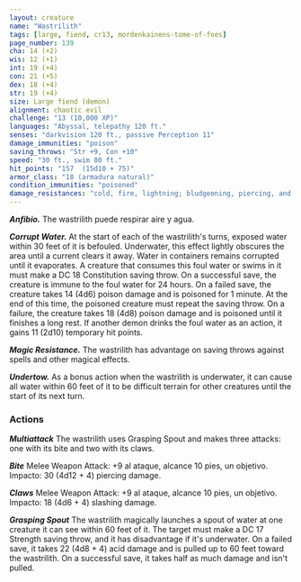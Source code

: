 ```yaml
---
layout: creature
name: "Wastrilith"
tags: [large, fiend, cr13, mordenkainens-tome-of-foes]
page_number: 139
cha: 14 (+2)
wis: 12 (+1)
int: 19 (+4)
con: 21 (+5)
dex: 18 (+4)
str: 19 (+4)
size: Large fiend (demon)
alignment: chaotic evil
challenge: "13 (10,000 XP)"
languages: "Abyssal, telepathy 120 ft."
senses: "darkvision 120 ft., passive Perception 11"
damage_immunities: "poison"
saving_throws: "Str +9, Con +10"
speed: "30 ft., swim 80 ft."
hit_points: "157  (15d10 + 75)"
armor_class: "18 (armadura natural)"
condition_immunities: "poisoned"
damage_resistances: "cold, fire, lightning; bludgeoning, piercing, and slashing from nonmagical attacks"
---
```


***Anfibio.*** The wastrilith puede respirar aire y agua.

***Corrupt Water.*** At the start of each of the wastrilith's turns, exposed water within 30 feet of it is befouled. Underwater, this effect lightly obscures the area until a current clears it away. Water in containers remains corrupted until it evaporates.
A creature that consumes this foul water or swims in it must make a DC 18 Constitution saving throw. On a successful save, the creature is immune to the foul water for 24 hours. On a failed save, the creature takes 14 (4d6) poison damage and is poisoned for 1 minute. At the end of this time, the poisoned creature must repeat the saving throw. On a failure, the creature takes 18 (4d8) poison damage and is poisoned until it finishes a long rest.
If another demon drinks the foul water as an action, it gains 11 (2d10) temporary hit points.

***Magic Resistance.*** The wastrilith has advantage on saving throws against spells and other magical effects.

***Undertow.*** As a bonus action when the wastrilith is underwater, it can cause all water within 60 feet of it to be difficult terrain for other creatures until the start of its next turn.

### Actions

***Multiattack*** The wastrilith uses Grasping Spout and makes three attacks: one with its bite and two with its claws.

***Bite*** Melee Weapon Attack: +9 al ataque, alcance 10 pies, un objetivo. Impacto: 30 (4d12 + 4) piercing damage.

***Claws*** Melee Weapon Attack: +9 al ataque, alcance 10 pies, un objetivo. Impacto: 18 (4d6 + 4) slashing damage.

***Grasping Spout*** The wastrilith magically launches a spout of water at one creature it can see within 60 feet of it. The target must make a DC 17 Strength saving throw, and it has disadvantage if it's underwater. On a failed save, it takes 22 (4d8 + 4) acid damage and is pulled up to 60 feet toward the wastrilith. On a successful save, it takes half as much damage and isn't pulled.